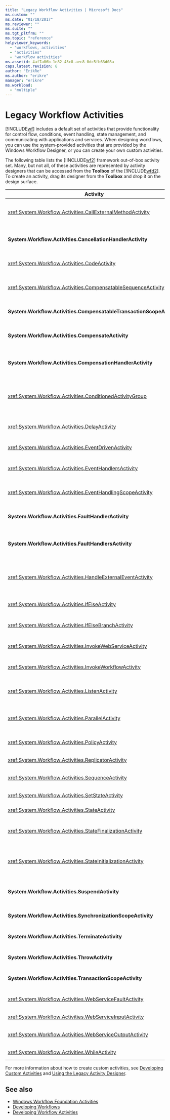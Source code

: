 ```yaml
---
title: "Legacy Workflow Activities | Microsoft Docs"
ms.custom: ""
ms.date: "01/18/2017"
ms.reviewer: ""
ms.suite: ""
ms.tgt_pltfrm: ""
ms.topic: "reference"
helpviewer_keywords:
  - "workflows, activities"
  - "activities"
  - "workflow activities"
ms.assetid: 4af7a06b-1e82-43c8-aec8-0dc5fb63d08a
caps.latest.revision: 8
author: "ErikRe"
ms.author: "erikre"
manager: "erikre"
ms.workload:
  - "multiple"
---
```

# Legacy Workflow Activities

[!INCLUDE[wf](../workflow-designer/includes/wf_md.md)] includes a default set of activities that provide functionality for control flow, conditions, event handling, state management, and communicating with applications and services. When designing workflows, you can use the system-provided activities that are provided by the Windows Workflow Designer, or you can create your own custom activities.

 The following table lists the [!INCLUDE[wf2](../workflow-designer/includes/wf2_md.md)] framework out-of-box activity set. Many, but not all, of these activities are represented by activity designers that can be accessed from the **Toolbox** of the [!INCLUDE[wfd2](../workflow-designer/includes/wfd2_md.md)]. To create an activity, drag its designer from the **Toolbox** and drop it on the design surface.

|Activity|Description|
|--------------|-----------------|
|<xref:System.Workflow.Activities.CallExternalMethodActivity>|Used with the **HandleExternalEventActivity** activity for input and output communications with a local service. For more information, see [Using the CallExternalMethodActivity Activity](http://go.microsoft.com/fwlink?LinkID=65060).|
|**System.Workflow.Activities.CancellationHandlerActivity**|Used to contain cleanup logic for a composite activity canceled before all the composite activity's children are finished executing. For more information, see [Using the CancellationHandlerActivity Activity](http://go.microsoft.com/fwlink?LinkID=65061).|
|<xref:System.Workflow.Activities.CodeActivity>|Enables you to add Visual Basic or C# code to your workflow. For more information, see [Using the CodeActivity Activity](http://go.microsoft.com/fwlink?LinkID=65062).|
|<xref:System.Workflow.Activities.CompensatableSequenceActivity>|A compensatable version of <xref:System.Workflow.Activities.SequenceActivity>. For more information, see [Using the CompensatableSequenceActivity Activity](http://go.microsoft.com/fwlink?LinkID=65002).|
|**System.Workflow.Activities.CompensatableTransactionScopeActivity**|A compensatable version of **TransactionScopeActivity**. For more information, see [Using the CompensatableTransactionScopeActivity Activity](http://go.microsoft.com/fwlink?LinkID=65063).|
|**System.Workflow.Activities.CompensateActivity**|Enables you to call code to undo or to compensate for operations already performed by the workflow when an error occurs. For more information, see [Using the CompensateActivity Activity](http://go.microsoft.com/fwlink?LinkID=65064).|
|**System.Workflow.Activities.CompensationHandlerActivity**|A wrapper for one or more activities that perform compensation for a completed TransactionScopeActivity activity For more information, see [Using the CompensationHandlerActivity Activity](http://go.microsoft.com/fwlink?LinkID=65065).|
|<xref:System.Workflow.Activities.ConditionedActivityGroup>|Executes child activities based on a condition that applies to the <xref:System.Workflow.Activities.ConditionedActivityGroup> activity itself and based on conditions that apply separately to each child. For more information, see [Using the ConditionedActivityGroup Activity](http://go.microsoft.com/fwlink?LinkID=65066).|
|<xref:System.Workflow.Activities.DelayActivity>|Enables you to build delays in your workflow that are based on a time-out interval. For more information, see [Using the DelayActivity Activity](http://go.microsoft.com/fwlink?LinkID=65067).|
|<xref:System.Workflow.Activities.EventDrivenActivity>|Wraps one or more activities that are executed when a specified event occurs. For more information, see [Using the EventDrivenActivity Activity](http://go.microsoft.com/fwlink?LinkID=65068).|
|<xref:System.Workflow.Activities.EventHandlersActivity>|Provides a framework for associating events with an activity. For more information, see [Using the EventHandlersActivity Activity](http://go.microsoft.com/fwlink?LinkID=65069).|
|<xref:System.Workflow.Activities.EventHandlingScopeActivity>|Executes its main child activity concurrently with an <xref:System.Workflow.Activities.EventHandlersActivity>. For more information, see [Using the EventHandlingScopeActivity Activity](http://go.microsoft.com/fwlink?LinkID=65070).|
|**System.Workflow.Activities.FaultHandlerActivity**|Used to handle an exception of a type that you specify. For more information, see [Using the FaultHandlerActivity Activity](http://go.microsoft.com/fwlink?LinkID=65071).|
|**System.Workflow.Activities.FaultHandlersActivity**|Represents a composite activity that has an ordered list of child activities of type **System.Workflow.Activities.FaultHandlerActivity**. For more information, see [Using the FaultHandlersActivity Activity](http://go.microsoft.com/fwlink?LinkID=65072).|
|<xref:System.Workflow.Activities.HandleExternalEventActivity>|Used in conjunction with the <xref:System.Workflow.Activities.CallExternalMethodActivity> activity for input and output communications with a local service. For more information, see [Using the HandleExternalEventActivity Activity](http://go.microsoft.com/fwlink?LinkID=65073).|
|<xref:System.Workflow.Activities.IfElseActivity>|Tests a condition on each branch and performs activities on the first branch for which the condition equals **true**. For more information, see [Using the IfElseActivity Activity](http://go.microsoft.com/fwlink?LinkID=65074).|
|<xref:System.Workflow.Activities.IfElseBranchActivity>|Represents a branch of an <xref:System.Workflow.Activities.IfElseActivity>. For more information, see [Using the IfElseBranchActivity Activity](http://go.microsoft.com/fwlink?LinkID=65075).|
|<xref:System.Workflow.Activities.InvokeWebServiceActivity>|Enables your workflow to invoke a Web service. For more information, see [Using the InvokeWebServiceActivity Activity](http://go.microsoft.com/fwlink?LinkID=65076).|
|<xref:System.Workflow.Activities.InvokeWorkflowActivity>|Enables your workflow to invoke another workflow. For more information, see [Using the InvokeWorkflowActivity Activity](http://go.microsoft.com/fwlink?LinkID=65077).|
|<xref:System.Workflow.Activities.ListenActivity>|A composite activity that contains only <xref:System.Workflow.Activities.EventDrivenActivity> child activities. For more information, see [Using the ListenActivity Activity](http://go.microsoft.com/fwlink?LinkID=65078).|
|<xref:System.Workflow.Activities.ParallelActivity>|Provides a way to schedule two or more child **SequenceActivity** activity branches for processing at the same time. For more information, see [Using the ParallelActivity Activity](http://go.microsoft.com/fwlink?LinkID=65079).|
|<xref:System.Workflow.Activities.PolicyActivity>|Use to represent a collection of rules. A rule consists of conditions and resulting actions. For more information, see [Using the PolicyActivity Activity](http://go.microsoft.com/fwlink?LinkID=65004).|
|<xref:System.Workflow.Activities.ReplicatorActivity>|Creates multiple instances of a single child activity. For more information, see [Using the ReplicatorActivity Activity](http://go.microsoft.com/fwlink?LinkID=65080).|
|<xref:System.Workflow.Activities.SequenceActivity>|Provides a simple way to link multiple activities together for sequential execution. For more information, see [Using the SequenceActivity Activity](http://go.microsoft.com/fwlink?LinkID=65081).|
|<xref:System.Workflow.Activities.SetStateActivity>|Specifies a transition to a new state. For more information, see [Using the SetStateActivity Activity](http://go.microsoft.com/fwlink?LinkID=65082).|
|<xref:System.Workflow.Activities.StateActivity>|Represents a state in a state machine workflow. For more information, see [Using the StateActivity Activity](http://go.microsoft.com/fwlink?LinkID=65083).|
|<xref:System.Workflow.Activities.StateFinalizationActivity>|Used in a <xref:System.Workflow.Activities.StateActivity> activity as a container for child activities that are executed when leaving the **StateActivity** activity. For more information, see [Using the StateFinalizationActivity Activity](http://go.microsoft.com/fwlink?LinkID=65008).|
|<xref:System.Workflow.Activities.StateInitializationActivity>|Used in a <xref:System.Workflow.Activities.StateActivity> activity as a container for child activities that are executed when entering the **StateActivity** activity. For more information, see [Using the StateInitializationActivity Activity](http://go.microsoft.com/fwlink?LinkID=65006).|
|**System.Workflow.Activities.SuspendActivity**|Suspends the operation of your workflow to enable intervention in the event of some error condition that requires special attention. For more information, see [Using the SuspendActivity Activity](http://go.microsoft.com/fwlink?LinkID=65084).|
|**System.Workflow.Activities.SynchronizationScopeActivity**|Executes contained activities sequentially in a synchronized domain. For more information, see [Using the SynchronizationScopeActivity Activity](http://go.microsoft.com/fwlink?LinkID=65085).|
|**System.Workflow.Activities.TerminateActivity**|Enables you to immediately end the operation of your workflow in the event of an error condition. For more information, see [Using the TerminateActivity Activity](http://go.microsoft.com/fwlink?LinkID=65086).|
|**System.Workflow.Activities.ThrowActivity**|Enables you to capture business exceptions thrown as part of the process metadata for a workflow. For more information, see [Using the ThrowActivity Activity](http://go.microsoft.com/fwlink?LinkID=65087).|
|**System.Workflow.Activities.TransactionScopeActivity**|Provides a framework for transactions and exception handling. For more information, see [Using the TransactionScopeActivity Activity](http://go.microsoft.com/fwlink?LinkID=65088).|
|<xref:System.Workflow.Activities.WebServiceFaultActivity>|Enables you to model the occurrence of a Web service fault. For more information, see [Using the WebServiceFaultActivity Activity](http://go.microsoft.com/fwlink?LinkID=65089).|
|<xref:System.Workflow.Activities.WebServiceInputActivity>|Receives data from a Web service. For more information, see [Using the WebServiceInputActivity Activity](http://go.microsoft.com/fwlink?LinkID=65090).|
|<xref:System.Workflow.Activities.WebServiceOutputActivity>|Responds to a Web service request made to a workflow. For more information, see [Using the WebServiceOutputActivity Activity](http://go.microsoft.com/fwlink?LinkID=65092).|
|<xref:System.Workflow.Activities.WhileActivity>|Enables your workflow to loop until a condition is met. For more information, see [Using the WhileActivity Activity](http://go.microsoft.com/fwlink?LinkID=65091).|

 For more information about how to create custom activities, see [Developing Custom Activities](http://go.microsoft.com/fwlink?LinkID=65023) and [Using the Legacy Activity Designer](../workflow-designer/using-the-legacy-activity-designer.md).

## See also

- [Windows Workflow Foundation Activities](http://go.microsoft.com/fwlink?LinkID=65005)
- [Developing Workflows](http://go.microsoft.com/fwlink?LinkID=65010)
- [Developing Workflow Activities](http://go.microsoft.com/fwlink?LinkID=65023)